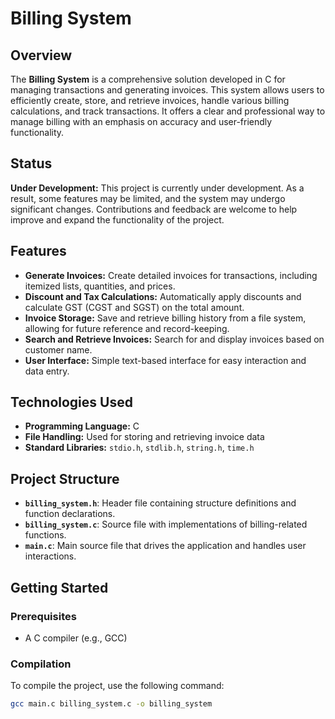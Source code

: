 # Billing System

## Overview

The **Billing System** is a comprehensive solution developed in C for managing transactions and generating invoices. This system allows users to efficiently create, store, and retrieve invoices, handle various billing calculations, and track transactions. It offers a clear and professional way to manage billing with an emphasis on accuracy and user-friendly functionality.

## Status

**Under Development:** This project is currently under development. As a result, some features may be limited, and the system may undergo significant changes. Contributions and feedback are welcome to help improve and expand the functionality of the project.

## Features

- **Generate Invoices:** Create detailed invoices for transactions, including itemized lists, quantities, and prices.
- **Discount and Tax Calculations:** Automatically apply discounts and calculate GST (CGST and SGST) on the total amount.
- **Invoice Storage:** Save and retrieve billing history from a file system, allowing for future reference and record-keeping.
- **Search and Retrieve Invoices:** Search for and display invoices based on customer name.
- **User Interface:** Simple text-based interface for easy interaction and data entry.

## Technologies Used

- **Programming Language:** C
- **File Handling:** Used for storing and retrieving invoice data
- **Standard Libraries:** `stdio.h`, `stdlib.h`, `string.h`, `time.h`

## Project Structure

- **`billing_system.h`**: Header file containing structure definitions and function declarations.
- **`billing_system.c`**: Source file with implementations of billing-related functions.
- **`main.c`**: Main source file that drives the application and handles user interactions.

## Getting Started

### Prerequisites

- A C compiler (e.g., GCC)

### Compilation

To compile the project, use the following command:

```bash
gcc main.c billing_system.c -o billing_system
